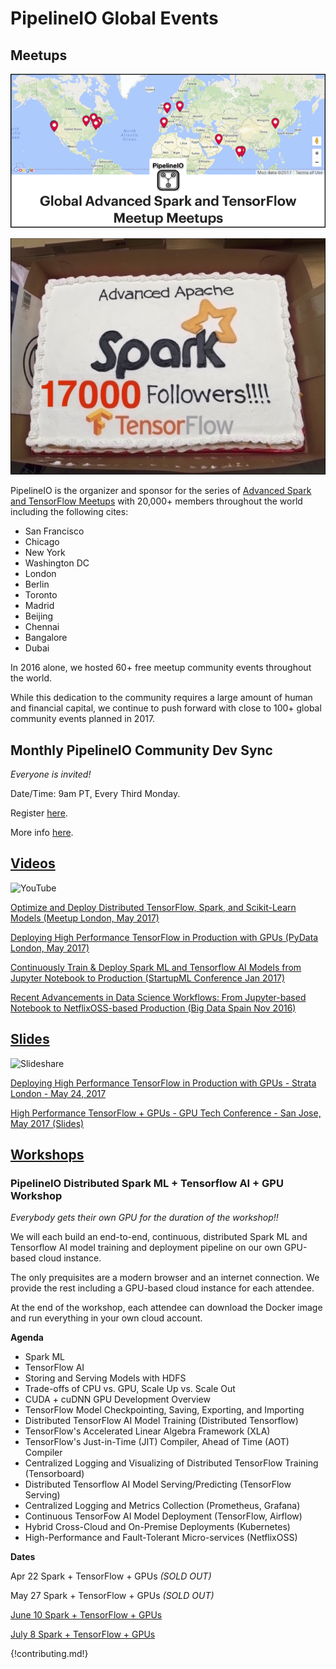 # PipelineIO Global Events
## Meetups

![Global Meetups](/img/global-meetups.png)

![Members](/img/advanced-spark-and-tensorflow-meetup-17000-cake-with-border.png)

PipelineIO is the organizer and sponsor for the series of [Advanced Spark and TensorFlow Meetups](https://www.meetup.com/Advanced-Spark-and-TensorFlow-Meetup/) with 20,000+ members throughout the world including the following cites:

* San Francisco
* Chicago
* New York
* Washington DC
* London
* Berlin
* Toronto
* Madrid 
* Beijing
* Chennai
* Bangalore
* Dubai



In 2016 alone, we hosted 60+ free meetup community events throughout the world.  

While this dedication to the community requires a large amount of human and financial capital, we continue to push forward with close to 100+ global community events planned in 2017.

## Monthly PipelineIO Community Dev Sync
_Everyone is invited!_

Date/Time:  9am PT, Every Third Monday.

Register [here](https://zoom.us/webinar/register/4c3a4266139a5d1d8c34be5db4a05ad8).

More info [here](https://www.meetup.com/Advanced-Spark-and-TensorFlow-Meetup/events/240026055/).

## [Videos](https://www.youtube.com/playlist?list=PL7pBcJ870QHeNRBXdKirc4fdtbtbB5Xy-)
![YouTube](http://advancedspark.com/img/youtube-300x134.png)

[Optimize and Deploy Distributed TensorFlow, Spark, and Scikit-Learn Models (Meetup London, May 2017)](https://www.youtube.com/watch?v=dTDq_Z81m5M)

[Deploying High Performance TensorFlow in Production with GPUs (PyData London, May 2017)](https://www.youtube.com/watch?v=TuGszWtR0ss)

[Continuously Train & Deploy Spark ML and Tensorflow AI Models from Jupyter Notebook to Production (StartupML Conference Jan 2017)](https://www.youtube.com/embed/swiPWUxBvSc)

[Recent Advancements in Data Science Workflows: From Jupyter-based Notebook to NetflixOSS-based Production (Big Data Spain Nov 2016)](https://www.youtube.com/embed/QPI_RtIrO7g)

## [Slides](http://www.slideshare.net/cfregly)
![Slideshare](http://advancedspark.com/img/slideshare.png)

[Deploying High Performance TensorFlow in Production with GPUs - Strata London - May 24, 2017](https://www.slideshare.net/cfregly/optimize-deploy-distributed-tensorflow-spark-and-scikitlearn-models-on-gpus)

[High Performance TensorFlow + GPUs - GPU Tech Conference - San Jose, May 2017 (Slides)](https://www.slideshare.net/cfregly/high-performance-distributed-tensorflow-with-gpus-nvidia-gpu-tech-conference-may-08-2017)

## [Workshops](/training/index.md)

### PipelineIO Distributed Spark ML + Tensorflow AI + GPU Workshop
_Everybody gets their own GPU for the duration of the workshop!!_

We will each build an end-to-end, continuous, distributed Spark ML and Tensorflow AI model training and deployment pipeline on our own GPU-based cloud instance.

The only prequisites are a modern browser and an internet connection. We provide the rest including a GPU-based cloud instance for each attendee.

At the end of the workshop, each attendee can download the Docker image and run everything in your own cloud account.

**Agenda**

* Spark ML
* TensorFlow AI
* Storing and Serving Models with HDFS
* Trade-offs of CPU vs. GPU, Scale Up vs. Scale Out
* CUDA + cuDNN GPU Development Overview
* TensorFlow Model Checkpointing, Saving, Exporting, and Importing
* Distributed TensorFlow AI Model Training (Distributed Tensorflow)
* TensorFlow's Accelerated Linear Algebra Framework (XLA)
* TensorFlow's Just-in-Time (JIT) Compiler, Ahead of Time (AOT) Compiler
* Centralized Logging and Visualizing of Distributed TensorFlow Training (Tensorboard)
* Distributed Tensorflow AI Model Serving/Predicting (TensorFlow Serving)
* Centralized Logging and Metrics Collection (Prometheus, Grafana)
* Continuous TensorFow AI Model Deployment (TensorFlow, Airflow)
* Hybrid Cross-Cloud and On-Premise Deployments (Kubernetes)
* High-Performance and Fault-Tolerant Micro-services (NetflixOSS)

**Dates**

Apr 22 Spark + TensorFlow + GPUs _(SOLD OUT)_

May 27 Spark + TensorFlow + GPUs _(SOLD OUT)_

[June 10 Spark + TensorFlow + GPUs](https://www.eventbrite.com/e/pipelineio-distributed-spark-ml-tensorflow-ai-gpu-workshop-tickets-33971332169?discount=ADVANCEDTENSORFLOW20)

[July 8 Spark + TensorFlow + GPUs](https://www.eventbrite.com/e/pipelineio-distributed-spark-ml-tensorflow-ai-gpu-workshop-tickets-34906919536?discount=ADVANCEDTENSORFLOW20)

{!contributing.md!}
